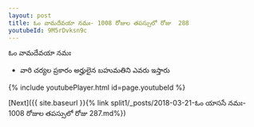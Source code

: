 ```yaml
---
layout: post
title: ఓం వామదేవయా నమః- 1008 రోజుల తపస్సులో రోజు  288
youtubeId: 9M5rDvksn9c
---
```

 
 
 ఓం వామదేవయా నమః  
 
 -  వారి చర్యల ప్రకారం అర్హులైన బహుమతిని ఎవరు ఇస్తారు 
 
  
 
  
 
 
 
 
 
 


{% include youtubePlayer.html id=page.youtubeId %}
 
[Next]({{ site.baseurl }}{% link  split1/_posts/2018-03-21-ఓం యాససే నమః- 1008 రోజుల తపస్సులో రోజు  287.md%})
 
